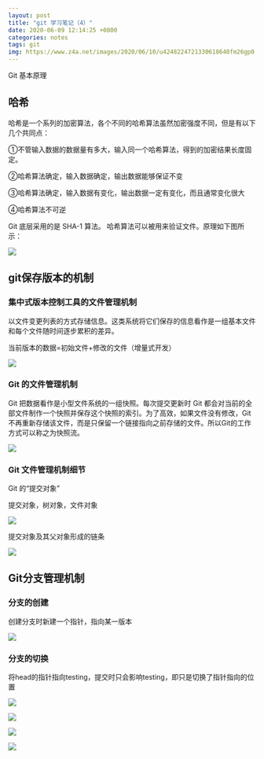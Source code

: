 ```yaml
---
layout: post
title: "git 学习笔记（4）"
date: 2020-06-09 12:14:25 +0800
categories: notes
tags: git
img: https://www.z4a.net/images/2020/06/10/u4248224721330618640fm26gp0.jpg
---
```

Git 基本原理


## 哈希

哈希是一个系列的加密算法，各个不同的哈希算法虽然加密强度不同，但是有以下 几个共同点：

①不管输入数据的数据量有多大，输入同一个哈希算法，得到的加密结果长度固定。

②哈希算法确定，输入数据确定，输出数据能够保证不变

③哈希算法确定，输入数据有变化，输出数据一定有变化，而且通常变化很大

④哈希算法不可逆

Git 底层采用的是 SHA-1 算法。 哈希算法可以被用来验证文件。原理如下图所示：

![](https://www.z4a.net/images/2020/06/16/git_0401.md.png)


## git保存版本的机制

### 集中式版本控制工具的文件管理机制

以文件变更列表的方式存储信息。这类系统将它们保存的信息看作是一组基本文件和每个文件随时间逐步累积的差异。

当前版本的数据=初始文件+修改的文件（增量式开发）

![](https://www.z4a.net/images/2020/06/16/git_04_01.md.png)




### Git 的文件管理机制

Git 把数据看作是小型文件系统的一组快照。每次提交更新时 Git 都会对当前的全部文件制作一个快照并保存这个快照的索引。为了高效，如果文件没有修改，Git不再重新存储该文件，而是只保留一个链接指向之前存储的文件。所以Git的工作方式可以称之为快照流。

![](https://www.z4a.net/images/2020/06/16/git_04_02.md.png)



### Git 文件管理机制细节

Git 的“提交对象”

提交对象，树对象，文件对象

![](https://www.z4a.net/images/2020/06/16/git_04_03.md.png)

提交对象及其父对象形成的链条

![](https://www.z4a.net/images/2020/06/16/git_04_04.md.png)


## Git分支管理机制

### 分支的创建

创建分支时新建一个指针，指向某一版本

![](https://www.z4a.net/images/2020/06/16/git_04_05.md.png)


### 分支的切换

将head的指针指向testing，提交时只会影响testing，即只是切换了指针指向的位置

![](https://www.z4a.net/images/2020/06/16/git_04_06.md.png)


![](https://www.z4a.net/images/2020/06/16/git_04_07.md.png)


![](https://www.z4a.net/images/2020/06/16/git_04_08.md.png)



![](https://www.z4a.net/images/2020/06/16/git_04_09.md.png)
